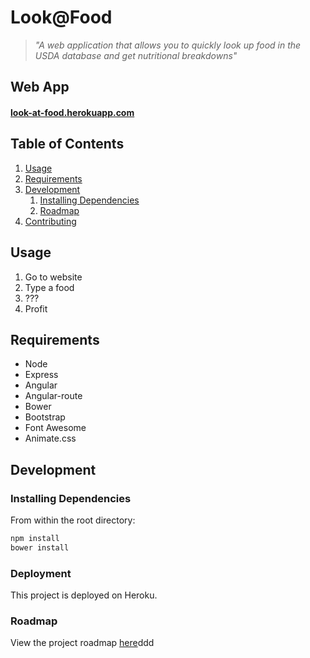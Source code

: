 # Look@Food

> *"A web application that allows you to quickly look up food in the USDA database and get nutritional breakdowns"*

## Web App
#### [look-at-food.herokuapp.com](http://look-at-food.herokuapp.com)

## Table of Contents

1. [Usage](#Usage)
1. [Requirements](#requirements)
1. [Development](#development)
    1. [Installing Dependencies](#installing-dependencies)
    1. [Roadmap](#roadmap)
1. [Contributing](#contributing)

## Usage

1. Go to website
1. Type a food
1. ???
1. Profit

## Requirements
- Node
- Express
- Angular
- Angular-route
- Bower
- Bootstrap
- Font Awesome
- Animate.css

## Development

### Installing Dependencies

From within the root directory:

```sh
npm install
bower install
```

### Deployment

This project is deployed on Heroku.

### Roadmap

View the project roadmap [here](https://github.com/dougshamoo/look-at-food/issues)ddd
